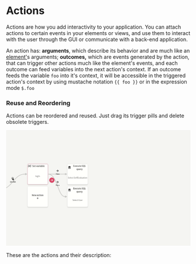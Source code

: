 # Actions

Actions are how you add interactivity to your application. You can attach actions to certain events in your elements or views, and use them to interact with the user through the GUI or communicate with a back-end application.

An action has: **arguments**, which describe its behavior and are much like an [element'](../elements/)s arguments; **outcomes,** which are events generated by the action, that can trigger other actions much like the element's events, and each outcome can feed variables into the next action's context. If an outcome feeds the variable `foo` into it's context, it will be accessible in the triggered action's context by using mustache notation `{{ foo }}` or in the expression mode `$.foo`

### Reuse and Reordering

Actions can be reordered and reused. Just drag its trigger pills and delete obsolete triggers.

![](../../../../.gitbook/assets/reorder-actions.gif)

These are the actions and their description:


